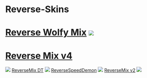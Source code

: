 # Reverse-Skins
# [Reverse Wolfy Mix](https://drive.google.com/file/d/1twwR39BMC7a3P1Vh2Iow023Lws8pa1Ev/view?usp=sharing) ![](https://cdn.discordapp.com/attachments/707468869727682593/1019840973796298752/screenshot432.png) 
# [Reverse Mix v4](https://www.mediafire.com/file/okep8w77wjtyki8/ReverseMix_v4.osk/file) 
![](https://cdn.discordapp.com/attachments/707468869727682593/1020048176289419314/screenshot437.png)
[ReverseMix DT](https://www.mediafire.com/file/qr7ffdliub0cwza/ReverseMix_%255BDT%255D.osk/file) 
![](https://cdn.discordapp.com/attachments/707468869727682593/1020048601663156305/screenshot434.png) 
[ReverseSpeedDemon](https://www.mediafire.com/file/nlbdk5apzlpacvo/ReverseSpeedDemon.osk/file)
![](https://cdn.discordapp.com/attachments/707468869727682593/1020053250654879856/screenshot441.png) 
[ReverseMix v2](https://www.mediafire.com/file/ui2dh3qpyj3ipkf/ReverseMix_v2.osk/file) 
![](https://cdn.discordapp.com/attachments/707468869727682593/1020068343627137134/screenshot442.png)
